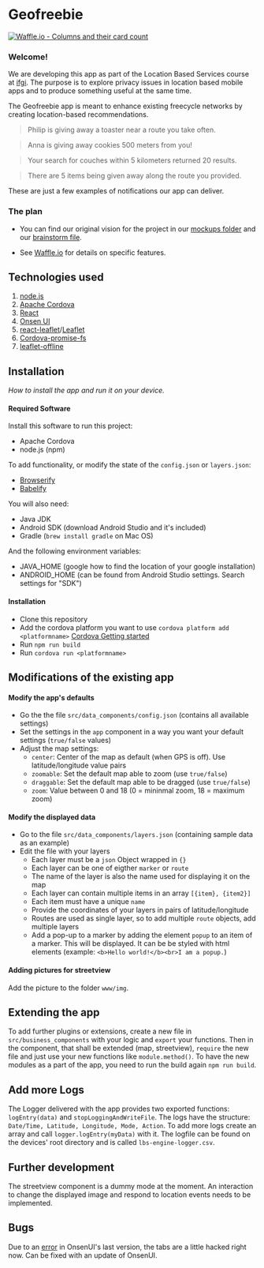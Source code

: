 # Geofreebie

[![Waffle.io - Columns and their card count](https://badge.waffle.io/lbraun/geofreebie.svg?columns=all)](https://waffle.io/lbraun/geofreebie)

### Welcome!

We are developing this app as part of the Location Based Services course at [ifgi](http://ifgi.de). The purpose is to explore privacy issues in location based mobile apps and to produce something useful at the same time.

The Geofreebie app is meant to enhance existing freecycle networks by creating location-based recommendations.

> Philip is giving away a toaster near a route you take often.

> Anna is giving away cookies 500 meters from you!

> Your search for couches within 5 kilometers returned 20 results.

> There are 5 items being given away along the route you provided.

These are just a few examples of notifications our app can deliver.

### The plan

* You can find our original vision for the project in our [mockups folder](https://drive.google.com/drive/folders/13sRy6OwVp6YiGpK_L-YKbhwFvKUbRUbf) and our [brainstorm file](initial_ideas_brainstorm.md).

* See [Waffle.io](https://waffle.io/lbraun/geofreebie) for details on specific features.

## Technologies used

1. [node.js](https://nodejs.org/en/)
2. [Apache Cordova](https://cordova.apache.org/)
3. [React](https://reactjs.org/)
4. [Onsen UI](https://onsen.io/)
5. [react-leaflet](https://github.com/PaulLeCam/react-leaflet)/[Leaflet](http://leafletjs.com/)
6. [Cordova-promise-fs](https://github.com/markmarijnissen/cordova-promise-fs)
7. [leaflet-offline](https://github.com/robertomlsoares/leaflet-offline)

## Installation

_How to install the app and run it on your device._

#### Required Software
Install this software to run this project:

- Apache Cordova
- node.js (npm)

To add functionality, or modify the state of the `config.json` or `layers.json`:

- [Browserify](http://browserify.org/)
- [Babelify](https://github.com/babel/babelify)

You will also need:

- Java JDK
- Android SDK (download Android Studio and it's included)
- Gradle (`brew install gradle` on Mac OS)

And the following environment variables:

- JAVA_HOME (google how to find the location of your google installation)
- ANDROID_HOME (can be found from Android Studio settings. Search settings for "SDK")

#### Installation
- Clone this repository
- Add the cordova platform you want to use `cordova platform add <platformname>` [Cordova Getting started](https://cordova.apache.org/#getstarted)
- Run `npm run build`
- Run `cordova run <platformname>`

## Modifications of the existing app

#### Modify the app's defaults
- Go the the file `src/data_components/config.json` (contains all available settings)
- Set the settings in the `app` component in a way you want your default settings (`true/false` values)
- Adjust the map settings:
    - `center`: Center of the map as default (when GPS is off). Use latitude/longitude value pairs
    - `zoomable`: Set the default map able to zoom (use `true/false`)
    - `draggable`: Set the default map able to be dragged (use `true/false`)
    - `zoom`: Value between 0 and 18 (0 = mininmal zoom, 18 = maximum zoom)

#### Modify the displayed data
- Go to the file `src/data_components/layers.json` (containing sample data as an example)
- Edit the file with your layers
    - Each layer must be a `json` Object wrapped in `{}`
    - Each layer can be one of eigther `marker` or `route`
    - The name of the layer is also the name used for displaying it on the map
    - Each layer can contain multiple items in an array `[{item}, {item2}]`
    - Each item must have a unique `name`
    - Provide the coordinates of your layers in pairs of latitude/longitude
    - Routes are used as single layer, so to add multiple `route` objects, add multiple layers
    - Add a pop-up to a marker by adding the element `popup` to an item of a marker. This will be displayed. It can be be styled with html elements (example: `<b>Hello world!</b><br>I am a popup.`)

#### Adding pictures for streetview
Add the picture to the folder `www/img`.

## Extending the app

To add further plugins or extensions, create a new file in `src/business_components` with your logic and `export` your functions. Then in the component, that shall be extended (map, streetview), `require` the new file and just use your new functions like `module.method()`. To have the new modules as a part of the app, you need to run the build again `npm run build`.

## Add more Logs
The Logger delivered with the app provides two exported functions: `logEntry(data)` and `stopLoggingAndWriteFile`. The logs have the structure: `Date/Time, Latitude, Longitude, Mode, Action`. To add more logs create an array and call `logger.logEntry(myData)` with it. The logfile can be found on the devices' root directory and is called `lbs-engine-logger.csv`.

## Further development
The streetview component is a dummy mode at the moment. An interaction to change the displayed image and respond to location events needs to be implemented.

## Bugs
Due to an [error](https://github.com/OnsenUI/OnsenUI/issues/2307) in OnsenUI's last version, the tabs are a little hacked right now. Can be fixed with an update of OnsenUI.
